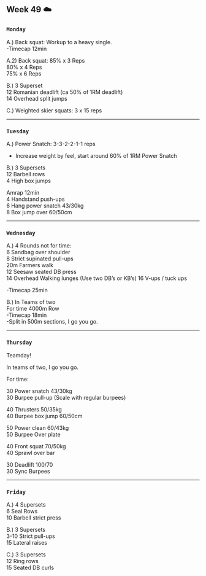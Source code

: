 ## Week 49  :cloud:

### `Monday`     
A.) Back squat: Workup to a heavy single.  
-Timecap 12min  

A.2) Back squat: 85% x 3 Reps  
                            80% x 4 Reps  
                            75% x 6 Reps    

B.) 3 Superset   
12 Romanian deadlift (ca 50% of 1RM deadlift)  
14 Overhead split jumps  

C.) Weighted skier squats: 3 x 15 reps  


---
### `Tuesday`
A.) Power Snatch: 3-3-2-2-1-1 reps  
- Increase weight by feel, start around 60% of 1RM Power Snatch   
 
B.) 3 Supersets  
12 Barbell rows  
4 High box jumps  

Amrap 12min  
4 Handstand push-ups  
6 Hang power snatch 43/30kg  
8 Box jump over 60/50cm  
  

----
### `Wednesday`
A.) 4 Rounds not for time:  
6 Sandbag over shoulder  
8 Strict supinated pull-ups  
20m Farmers walk  
12 Seesaw seated DB press  
14 Overhead Walking lunges (Use two DB’s or KB’s) 
16 V-ups / tuck ups  

-Timecap 25min  

B.) In Teams of two  
For time 4000m Row  
-Timecap 18min  
-Split in 500m sections, I go you go.  
 


----
### `Thursday`  
Teamday!  

In teams of two, I go you go.  

For time:  

30 Power snatch 43/30kg  
30 Burpee pull-up (Scale with regular burpees)  

40 Thrusters 50/35kg  
40 Burpee box jump 60/50cm  

50 Power clean 60/43kg  
50 Burpee Over plate  

40 Front squat 70/50kg  
40 Sprawl over bar   

30 Deadlift 100/70  
30 Sync Burpees  
 

---
### `Friday` 
A.) 4 Supersets  
6 Seal Rows  
10 Barbell strict press  


B.) 3 Supersets  
3-10 Strict pull-ups  
15 Lateral raises  

C.) 3 Supersets  
12 Ring rows  
15 Seated DB curls  
 








